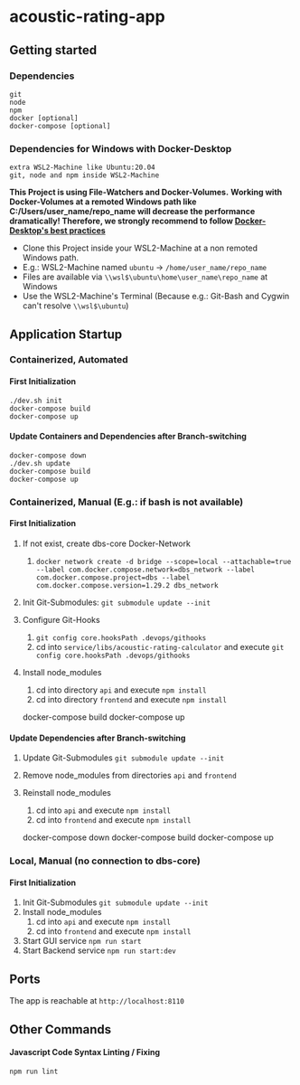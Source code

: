 # acoustic-rating-app

## Getting started
### Dependencies
    git
    node
    npm
    docker [optional]
    docker-compose [optional]

### Dependencies for Windows with Docker-Desktop
    extra WSL2-Machine like Ubuntu:20.04
    git, node and npm inside WSL2-Machine

**This Project is using File-Watchers and Docker-Volumes.**
**Working with Docker-Volumes at a remoted Windows path like C:/Users/user_name/repo_name will decrease the performance dramatically! Therefore, we strongly recommend to follow [Docker-Desktop's best practices](https://docs.docker.com/desktop/windows/wsl/#best-practices)**

- Clone this Project inside your WSL2-Machine at a non remoted Windows path.
- E.g.: WSL2-Machine named `ubuntu` -> `/home/user_name/repo_name`
- Files are available via `\\wsl$\ubuntu\home\user_name\repo_name` at Windows
- Use the WSL2-Machine's Terminal (Because e.g.: Git-Bash and Cygwin can't resolve `\\wsl$\ubuntu`)

## Application Startup
### Containerized, Automated
#### First Initialization
    ./dev.sh init
    docker-compose build
    docker-compose up

#### Update Containers and Dependencies after Branch-switching
    docker-compose down
    ./dev.sh update
    docker-compose build
    docker-compose up

### Containerized, Manual (E.g.: if bash is not available)
#### First Initialization
1. If not exist, create dbs-core Docker-Network
   1. `docker network create -d bridge --scope=local --attachable=true --label com.docker.compose.network=dbs_network --label com.docker.compose.project=dbs --label com.docker.compose.version=1.29.2 dbs_network`
2. Init Git-Submodules: `git submodule update --init`
3. Configure Git-Hooks
   1. `git config core.hooksPath .devops/githooks`
   2.  cd into `service/libs/acoustic-rating-calculator` and execute `git config core.hooksPath .devops/githooks`
4. Install node_modules
   1. cd into directory `api` and execute `npm install`
   2. cd into directory `frontend` and execute `npm install`


    docker-compose build
    docker-compose up

#### Update Dependencies after Branch-switching
1. Update Git-Submodules `git submodule update --init`
2. Remove node_modules from directories `api` and `frontend`
4. Reinstall node_modules
   1. cd into `api` and execute `npm install`
   2. cd into `frontend` and execute `npm install`


    docker-compose down
    docker-compose build
    docker-compose up

### Local, Manual (no connection to dbs-core)
#### First Initialization
1. Init Git-Submodules `git submodule update --init`
4. Install node_modules
   1. cd into `api` and execute `npm install`
   2. cd into `frontend` and execute `npm install`
3. Start GUI service `npm run start`
4. Start Backend service `npm run start:dev`

## Ports
The app is reachable at `http://localhost:8110`

## Other Commands

#### Javascript Code Syntax Linting / Fixing
    npm run lint


